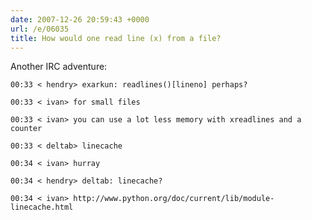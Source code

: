 ```yaml
---
date: 2007-12-26 20:59:43 +0000
url: /e/06035
title: How would one read line (x) from a file?
---
```


Another IRC adventure:

	00:33 < hendry> exarkun: readlines()[lineno] perhaps?

	00:33 < ivan> for small files

	00:33 < ivan> you can use a lot less memory with xreadlines and a counter

	00:33 < deltab> linecache

	00:34 < ivan> hurray

	00:34 < hendry> deltab: linecache?

	00:34 < ivan> http://www.python.org/doc/current/lib/module-linecache.html
